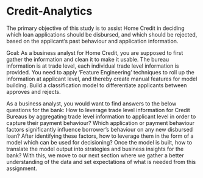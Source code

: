 # Credit-Analytics

The primary objective of this study is to assist Home Credit in deciding which loan applications should be disbursed, and which should be rejected, based on the applicant’s past behaviour and application information.

Goal:
As a business analyst for Home Credit, you are supposed to first gather the information and clean it to make it usable.
The bureau information is at trade level, each individual trade level information is provided. You need to apply ‘Feature Engineering’ techniques to roll up the information at applicant level, and thereby create manual features for model building. 
Build a classification model to differentiate applicants between approves and rejects.

As a business analyst, you would want to find answers to the below questions for the bank:
How to leverage trade level information for Credit Bureaus by aggregating trade level information to applicant level in order to capture their payment behaviour?
Which application or payment behaviour factors significantly influence borrower’s behaviour on any new disbursed loan?
After identifying these factors, how to leverage them in the form of a model which can be used for decisioning?
Once the model is built, how to translate the model output into strategies and business insights for the bank?
With this, we move to our next section where we gather a better understanding of the data and set expectations of what is needed from this assignment.
